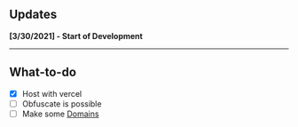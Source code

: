 ## Updates

**[3/30/2021] - Start of Development**

---

## What-to-do

- [x] Host with vercel
- [ ] Obfuscate is possible
- [ ] Make some [Domains](https://freenom.com)
